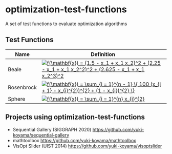 # optimization-test-functions
A set of test functions to evaluate optimization algorithms

## Test Functions

| Name       | Definition |
| ---------- | ---------- |
| Beale      | <a href="https://www.codecogs.com/eqnedit.php?latex=f(\mathbf{x})&space;=&space;(1.5&space;-&space;x_1&space;&plus;&space;x_1&space;x_2)^2&space;&plus;&space;(2.25&space;-&space;x_1&space;&plus;&space;x_1&space;x_2^2)^2&space;&plus;&space;(2.625&space;-&space;x_1&space;&plus;&space;x_1&space;x_2^3)^2" target="_blank"><img src="https://latex.codecogs.com/svg.latex?f(\mathbf{x})&space;=&space;(1.5&space;-&space;x_1&space;&plus;&space;x_1&space;x_2)^2&space;&plus;&space;(2.25&space;-&space;x_1&space;&plus;&space;x_1&space;x_2^2)^2&space;&plus;&space;(2.625&space;-&space;x_1&space;&plus;&space;x_1&space;x_2^3)^2" title="f(\mathbf{x}) = (1.5 - x_1 + x_1 x_2)^2 + (2.25 - x_1 + x_1 x_2^2)^2 + (2.625 - x_1 + x_1 x_2^3)^2" /></a> |
| Rosenbrock | <a href="https://www.codecogs.com/eqnedit.php?latex=f(\mathbf{x})&space;=&space;\sum_{i&space;=&space;1}^{n&space;-&space;1}&space;\{&space;100&space;(x_{i&space;&plus;&space;1}&space;-&space;x_{i}^{2})^{2}&space;&plus;&space;(1&space;-&space;x_{i})^{2}&space;\}" target="_blank"><img src="https://latex.codecogs.com/svg.latex?f(\mathbf{x})&space;=&space;\sum_{i&space;=&space;1}^{n&space;-&space;1}&space;\{&space;100&space;(x_{i&space;&plus;&space;1}&space;-&space;x_{i}^{2})^{2}&space;&plus;&space;(1&space;-&space;x_{i})^{2}&space;\}" title="f(\mathbf{x}) = \sum_{i = 1}^{n - 1} \{ 100 (x_{i + 1} - x_{i}^{2})^{2} + (1 - x_{i})^{2} \}" /></a> |
| Sphere     | <a href="https://www.codecogs.com/eqnedit.php?latex=f(\mathbf{x})&space;=&space;\sum_{i&space;=&space;1}^{n}&space;x_{i}^{2}" target="_blank"><img src="https://latex.codecogs.com/svg.latex?f(\mathbf{x})&space;=&space;\sum_{i&space;=&space;1}^{n}&space;x_{i}^{2}" title="f(\mathbf{x}) = \sum_{i = 1}^{n} x_{i}^{2}" /></a> |

## Projects using optimization-test-functions

- Sequential Gallery (SIGGRAPH 2020) <https://github.com/yuki-koyama/sequential-gallery>
- mathtoolbox <https://github.com/yuki-koyama/mathtoolbox>
- VisOpt Slider (UIST 2014) <https://github.com/yuki-koyama/visoptslider>

